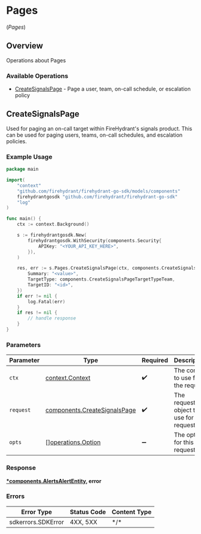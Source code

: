 # Pages
(*Pages*)

## Overview

Operations about Pages

### Available Operations

* [CreateSignalsPage](#createsignalspage) - Page a user, team, on-call schedule, or escalation policy

## CreateSignalsPage

Used for paging an on-call target within FireHydrant's signals product. This can be used for paging users, teams, on-call schedules, and escalation policies.

### Example Usage

<!-- UsageSnippet language="go" operationID="create_signals_page" method="post" path="/v1/page/signals" -->
```go
package main

import(
	"context"
	"github.com/firehydrant/firehydrant-go-sdk/models/components"
	firehydrantgosdk "github.com/firehydrant/firehydrant-go-sdk"
	"log"
)

func main() {
    ctx := context.Background()

    s := firehydrantgosdk.New(
        firehydrantgosdk.WithSecurity(components.Security{
            APIKey: "<YOUR_API_KEY_HERE>",
        }),
    )

    res, err := s.Pages.CreateSignalsPage(ctx, components.CreateSignalsPage{
        Summary: "<value>",
        TargetType: components.CreateSignalsPageTargetTypeTeam,
        TargetID: "<id>",
    })
    if err != nil {
        log.Fatal(err)
    }
    if res != nil {
        // handle response
    }
}
```

### Parameters

| Parameter                                                                    | Type                                                                         | Required                                                                     | Description                                                                  |
| ---------------------------------------------------------------------------- | ---------------------------------------------------------------------------- | ---------------------------------------------------------------------------- | ---------------------------------------------------------------------------- |
| `ctx`                                                                        | [context.Context](https://pkg.go.dev/context#Context)                        | :heavy_check_mark:                                                           | The context to use for the request.                                          |
| `request`                                                                    | [components.CreateSignalsPage](../../models/components/createsignalspage.md) | :heavy_check_mark:                                                           | The request object to use for the request.                                   |
| `opts`                                                                       | [][operations.Option](../../models/operations/option.md)                     | :heavy_minus_sign:                                                           | The options for this request.                                                |

### Response

**[*components.AlertsAlertEntity](../../models/components/alertsalertentity.md), error**

### Errors

| Error Type         | Status Code        | Content Type       |
| ------------------ | ------------------ | ------------------ |
| sdkerrors.SDKError | 4XX, 5XX           | \*/\*              |